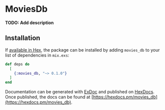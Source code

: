 # MoviesDb

**TODO: Add description**

## Installation

If [available in Hex](https://hex.pm/docs/publish), the package can be installed
by adding `movies_db` to your list of dependencies in `mix.exs`:

```elixir
def deps do
  [
    {:movies_db, "~> 0.1.0"}
  ]
end
```

Documentation can be generated with [ExDoc](https://github.com/elixir-lang/ex_doc)
and published on [HexDocs](https://hexdocs.pm). Once published, the docs can
be found at [https://hexdocs.pm/movies_db](https://hexdocs.pm/movies_db).

